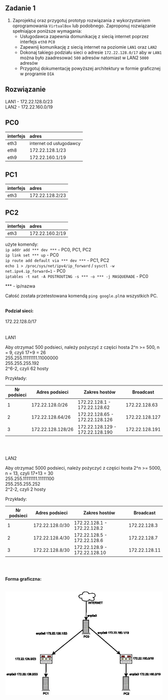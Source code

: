 Zadanie 1
---------

1. Zaprojektuj oraz przygotuj prototyp rozwiązania z wykorzystaniem oprogramowania ``VirtualBox`` lub podobnego. 
Zaproponuj rozwiązanie spełniające poniższe wymagania:
   * Usługodawca zapewnia domunikację z siecią internet poprzez interfejs ``eth0`` ``PC0``
   * Zapewnij komunikację z siecią internet na poziomie ``LAN1`` oraz ``LAN2``
   * Dokonaj takiego podziału sieci o adresie ``172.22.128.0/17`` aby w ``LAN1`` można było zaadresować ``500`` adresów natomiast w LAN2 ``5000`` adresów    
   * Przygotuj dokumentację powyższej architektury w formie graficznej w programie ``DIA``
 
Rozwiązanie
-----------
LAN1 - 172.22.128.0/23  
LAN2 - 172.22.160.0/19 

PC0  
-------------------
|  interfejs   | adres  |
|:-------------| :------| 
| eth3 | internet od usługodawcy  |
| eth8 | 172.22.128.1/23  |
| eth9 | 172.22.160.1/19  |

PC1  
----------------
|  interfejs   | adres  |
|:-------------| :------| 
| eth3 | 172.22.128.2/23 |


PC2  
------------------
|  interfejs   | adres  |
|:-------------| :------| 
| eth3 | 172.22.160.2/19 |


użyte komendy: </br>
``ip addr add *** dev ***`` - PC0, PC1, PC2 </br> 
``ip link set *** up`` - PC0 </br>
``ip route add default via *** dev ***`` - PC1, PC2 </br>
``echo 1 > /proc/sys/net/ipv4/ip_forward`` / ``sysctl -w net.ipv4.ip_forward=1`` - PC0 </br>
``iptables -t nat -A POSTROUTING -s *** -o *** -j MASQUERADE`` - PC0 </br>

*** - ip/nazwa

Całość została przetestowana komendą ``ping google.pl``na wszystkich PC. </br></br>

<b>Podział sieci: </b></br></br>
172.22.128.0/17 </br></br></br>
LAN1 </br>

Aby otrzymać 500 podsieci, należy pożyczyć z części hosta 2^n >= 500, n = 9, czyli 17+9 = 26 </br>
255.255.11111111.11000000 </br>
255.255.255.192 </br>
2^6-2, czyli 62 hosty </br>

Przykłady: </br>

|Nr podsieci    |     Adres podsieci    |          Zakres hostów                     |           Broadcast         |
|---------------|-----------------------|--------------------------------------------|-----------------------------|
|     1         |   172.22.128.0/26     |   172.22.128.1 - 172.22.128.62             |          172.22.128.63      | 
|     2         |   172.22.128.64/26    |   172.22.128.65 - 172.22.128.126           |          172.22.128.127     |
|     3         |   172.22.128.128/26   |   172.22.128.129 - 172.22.128.190          |          172.22.128.191     |

</br></br>

LAN2 </br>

Aby otrzymać 5000 podsieci, należy pożyczyć z części hosta 2^n >= 5000, n = 13, czyli 17+13 = 30 </br>
255.255.11111111.11111100 </br>
255.255.255.252 </br>
2^2-2, czyli 2 hosty </br>

Przykłady: </br>

|Nr podsieci    |     Adres podsieci    |          Zakres hostów                     |           Broadcast         |
|---------------|-----------------------|--------------------------------------------|-----------------------------|
|     1         |   172.22.128.0/30     |   172.22.128.1 - 172.22.128.2              |          172.22.128.3       | 
|     2         |   172.22.128.4/30     |   172.22.128.5 - 172.22.128.6              |          172.22.128.7       |
|     3         |   172.22.128.8/30     |   172.22.128.9 - 172.22.128.10             |          172.22.128.11      |

</br></br>

<b>Forma graficzna: </b></br></br>

![diagram](cwiczenia-8.jpg)





